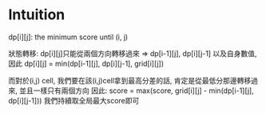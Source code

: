 # Intuition

dp[i][j]: the minimum score until (i, j)

狀態轉移: dp[i][j]只能從兩個方向轉移過來 => dp[i-1][j], dp[i][j-1]
以及自身數值, 因此 dp[i][j] = min(dp[i-1][j], dp[i][j-1], grid[i][j])

而對於(i,j) cell, 我們要在該(i,j)cell拿到最高分差的話, 肯定是從最低分那邊轉移過來, 並且一樣只有兩個方向
因此: score = max(score, grid[i][j] - min(dp[i-1][j], dp[i][j-1]))
我們持續取全局最大score即可
